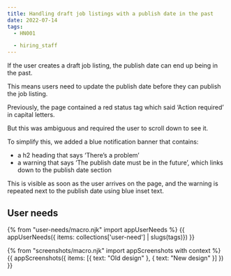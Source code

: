 ```yaml
---
title: Handling draft job listings with a publish date in the past
date: 2022-07-14
tags:
  - HN001

  - hiring_staff
---
```


If the user creates a draft job listing, the publish date can end up being in the past.

This means users need to update the publish date before they can publish the job listing.

Previously, the page contained a red status tag which said ‘Action required’ in capital letters.

But this was ambiguous and required the user to scroll down to see it.

To simplify this, we added a blue notification banner that contains:

- a h2 heading that says ‘There’s a problem’
- a warning that says ‘The publish date must be in the future’, which links down to the publish date section

This is visible as soon as the user arrives on the page, and the warning is repeated next to the publish date using blue inset text.

## User needs

{% from "user-needs/macro.njk" import appUserNeeds %}
{{ appUserNeeds({ items: collections['user-need'] | slugs(tags)}) }}

{% from "screenshots/macro.njk" import appScreenshots with context %}
{{ appScreenshots({
  items: [{
    text: "Old design"
  }, {
    text: "New design"
  }]
}) }}
